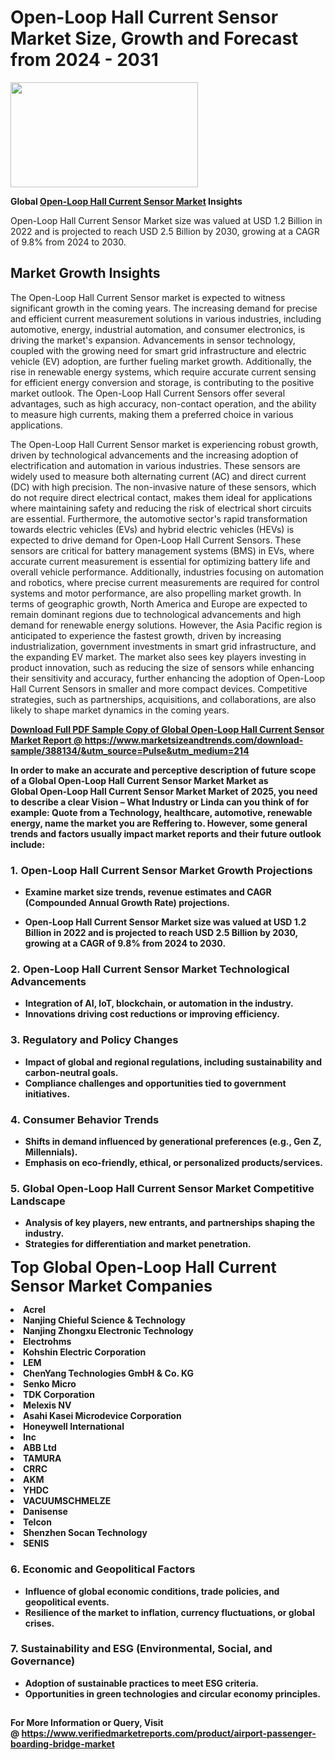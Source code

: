 <H1>Open-Loop Hall Current Sensor Market Size, Growth and Forecast from 2024 - 2031</H1><img class="aligncenter size-medium wp-image-584254" src="https://thirdeyenews.in/wp-content/uploads/2024/09/Global-Market-Research-300x168.jpeg" alt="" width="300" height="168" /><p><strong>Global&nbsp;<a href="https://www.marketsizeandtrends.com/download-sample/388134/&amp;utm_source=Pulse&amp;utm_medium=214">Open-Loop Hall Current Sensor Market</a> Insights</strong></p><p>Open-Loop Hall Current Sensor Market size was valued at USD 1.2 Billion in 2022 and is projected to reach USD 2.5 Billion by 2030, growing at a CAGR of 9.8% from 2024 to 2030.</p><p><h2>Market Growth Insights</h2> <p>The Open-Loop Hall Current Sensor market is expected to witness significant growth in the coming years. The increasing demand for precise and efficient current measurement solutions in various industries, including automotive, energy, industrial automation, and consumer electronics, is driving the market's expansion. Advancements in sensor technology, coupled with the growing need for smart grid infrastructure and electric vehicle (EV) adoption, are further fueling market growth. Additionally, the rise in renewable energy systems, which require accurate current sensing for efficient energy conversion and storage, is contributing to the positive market outlook. The Open-Loop Hall Current Sensors offer several advantages, such as high accuracy, non-contact operation, and the ability to measure high currents, making them a preferred choice in various applications.</p> <p><strong><a href="download_sample_link_here"></a></strong></p> <p>The Open-Loop Hall Current Sensor market is experiencing robust growth, driven by technological advancements and the increasing adoption of electrification and automation in various industries. These sensors are widely used to measure both alternating current (AC) and direct current (DC) with high precision. The non-invasive nature of these sensors, which do not require direct electrical contact, makes them ideal for applications where maintaining safety and reducing the risk of electrical short circuits are essential. Furthermore, the automotive sector's rapid transformation towards electric vehicles (EVs) and hybrid electric vehicles (HEVs) is expected to drive demand for Open-Loop Hall Current Sensors. These sensors are critical for battery management systems (BMS) in EVs, where accurate current measurement is essential for optimizing battery life and overall vehicle performance. Additionally, industries focusing on automation and robotics, where precise current measurements are required for control systems and motor performance, are also propelling market growth. In terms of geographic growth, North America and Europe are expected to remain dominant regions due to technological advancements and high demand for renewable energy solutions. However, the Asia Pacific region is anticipated to experience the fastest growth, driven by increasing industrialization, government investments in smart grid infrastructure, and the expanding EV market. The market also sees key players investing in product innovation, such as reducing the size of sensors while enhancing their sensitivity and accuracy, further enhancing the adoption of Open-Loop Hall Current Sensors in smaller and more compact devices. Competitive strategies, such as partnerships, acquisitions, and collaborations, are also likely to shape market dynamics in the coming years. <p><strong><a href="download_sample_link_here"></p><p><span class=""><strong>Download Full PDF Sample Copy of Global Open-Loop Hall Current Sensor Market Report</strong> @ <a href="https://www.marketsizeandtrends.com/download-sample/388134/&amp;utm_source=Pulse&amp;utm_medium=214" target="_blank">https://www.marketsizeandtrends.com/download-sample/388134/&amp;utm_source=Pulse&amp;utm_medium=214</a></span></p><p>In order to make an accurate and perceptive description of future scope of a Global&nbsp;Open-Loop Hall Current Sensor Market Market as Global&nbsp;Open-Loop Hall Current Sensor Market Market of 2025, you need to describe a clear Vision &ndash; What Industry or Linda can you think of for example: Quote from a Technology, healthcare, automotive, renewable energy, name the market you are Reffering to. However, some general trends and factors usually impact market reports and their future outlook include:</p><h3>1.&nbsp;<strong>Open-Loop Hall Current Sensor Market Growth Projections</strong></h3><ul><li>Examine market size trends, revenue estimates and CAGR (Compounded Annual Growth Rate) projections.</li><li><p>Open-Loop Hall Current Sensor Market size was valued at USD 1.2 Billion in 2022 and is projected to reach USD 2.5 Billion by 2030, growing at a CAGR of 9.8% from 2024 to 2030.</p></li></ul><h3>2.&nbsp;<strong>Open-Loop Hall Current Sensor Market Technological Advancements</strong></h3><ul><li>Integration of AI, IoT, blockchain, or automation in the industry.</li><li>Innovations driving cost reductions or improving efficiency.</li></ul><h3>3.&nbsp;<strong>Regulatory and Policy Changes</strong></h3><ul><li>Impact of global and regional regulations, including sustainability and carbon-neutral goals.</li><li>Compliance challenges and opportunities tied to government initiatives.</li></ul><h3>4.&nbsp;<strong>Consumer Behavior Trends</strong></h3><ul><li>Shifts in demand influenced by generational preferences (e.g., Gen Z, Millennials).</li><li>Emphasis on eco-friendly, ethical, or personalized products/services.</li></ul><h3>5.&nbsp;<strong>Global Open-Loop Hall Current Sensor Market Competitive Landscape</strong></h3><ul><li>Analysis of key players, new entrants, and partnerships shaping the industry.</li><li>Strategies for differentiation and market penetration.</li></ul><p data-pm-slice="1 1 []"><span style="color: inherit; font-family: inherit; font-size: 25px;">Top Global Open-Loop Hall Current Sensor Market Companies</span></p><div class="" data-test-id=""><p><li>Acrel</li><li> Nanjing Chieful Science & Technology</li><li> Nanjing Zhongxu Electronic Technology</li><li> Electrohms</li><li> Kohshin Electric Corporation</li><li> LEM</li><li> ChenYang Technologies GmbH & Co. KG</li><li> Senko Micro</li><li> TDK Corporation</li><li> Melexis NV</li><li> Asahi Kasei Microdevice Corporation</li><li> Honeywell International</li><li> Inc</li><li> ABB Ltd</li><li> TAMURA</li><li> CRRC</li><li> AKM</li><li> YHDC</li><li> VACUUMSCHMELZE</li><li> Danisense</li><li> Telcon</li><li> Shenzhen Socan Technology</li><li> SENIS</li></p></div><h3>6.&nbsp;<strong>Economic and Geopolitical Factors</strong></h3><ul><li>Influence of global economic conditions, trade policies, and geopolitical events.</li><li>Resilience of the market to inflation, currency fluctuations, or global crises.</li></ul><h3>7.&nbsp;<strong>Sustainability and ESG (Environmental, Social, and Governance)</strong></h3><ul><li>Adoption of sustainable practices to meet ESG criteria.</li><li>Opportunities in green technologies and circular economy principles.</li></ul><h2><strong style="font-size: 14px;">For More Information or Query, Visit @&nbsp;</strong><a style="background-color: #ffffff; font-size: 14px;" href="https://www.marketsizeandtrends.com/report/open-loop-hall-current-sensor-market/" target="_blank">https://www.verifiedmarketreports.com/product/airport-passenger-boarding-bridge-market</a></h2>
